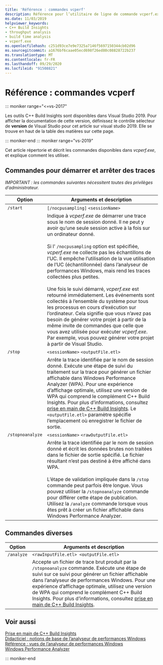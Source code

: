 ```yaml
---
title: 'Référence : commandes vcperf'
description: Référence pour l’utilitaire de ligne de commande vcperf.exe.
ms.date: 11/03/2019
helpviewer_keywords:
- C++ Build Insights
- throughput analysis
- build time analysis
- vcperf.exe
ms.openlocfilehash: c251d93ce7e9e7325a7146f5697150344cb02d96
ms.sourcegitcommit: a1676bf6caae05ecd698f26ed80c08828722b237
ms.translationtype: MT
ms.contentlocale: fr-FR
ms.lasthandoff: 09/29/2020
ms.locfileid: "91508821"
---
```

# <a name="reference-vcperf-commands"></a>Référence : commandes vcperf

::: moniker range="<=vs-2017"

Les outils C++ Build Insights sont disponibles dans Visual Studio 2019. Pour afficher la documentation de cette version, définissez le contrôle sélecteur de **version** de Visual Studio pour cet article sur visual studio 2019. Elle se trouve en haut de la table des matières sur cette page.

::: moniker-end
::: moniker range="vs-2019"

Cet article répertorie et décrit les commandes disponibles dans *vcperf.exe*, et explique comment les utiliser.

## <a name="commands-to-start-and-stop-traces"></a>Commandes pour démarrer et arrêter des traces

*IMPORTANT : les commandes suivantes nécessitent toutes des privilèges d’administrateur.*

| Option           | Arguments et description |
|------------------|---------------------------|
| `/start`         | `[/nocpusampling]` `<sessionName>` |
|                  | Indique à *vcperf.exe* de démarrer une trace sous le nom de session donné. Il ne peut y avoir qu’une seule session active à la fois sur un ordinateur donné. <br/><br/> Si l' `/nocpusampling` option est spécifiée, *vcperf.exe* ne collecte pas les échantillons de l’UC. Il empêche l’utilisation de la vue utilisation de l’UC (échantillonnée) dans l’analyseur de performances Windows, mais rend les traces collectées plus petites. <br/><br/> Une fois le suivi démarré, *vcperf.exe* est retourné immédiatement. Les événements sont collectés à l’ensemble du système pour tous les processus en cours d’exécution sur l’ordinateur. Cela signifie que vous n’avez pas besoin de générer votre projet à partir de la même invite de commandes que celle que vous avez utilisée pour exécuter *vcperf.exe*. Par exemple, vous pouvez générer votre projet à partir de Visual Studio. |
| `/stop`          | `<sessionName>` `<outputFile.etl>` |
|                  | Arrête la trace identifiée par le nom de session donné. Exécute une étape de suivi du traitement sur la trace pour générer un fichier affichable dans Windows Performance Analyzer (WPA). Pour une expérience d’affichage optimale, utilisez une version de WPA qui comprend le complément C++ Build Insights. Pour plus d’informations, consultez [prise en main de C++ Build Insights](../get-started-with-cpp-build-insights.md). Le `<outputFile.etl>` paramètre spécifie l’emplacement où enregistrer le fichier de sortie. |
| `/stopnoanalyze` | `<sessionName>` `<rawOutputFile.etl>` |
|                  | Arrête la trace identifiée par le nom de session donné et écrit les données brutes non traitées dans le fichier de sortie spécifié. Le fichier résultant n’est pas destiné à être affiché dans WPA. <br/><br/> L’étape de validation impliquée dans la `/stop` commande peut parfois être longue. Vous pouvez utiliser la `/stopnoanalyze` commande pour différer cette étape de publication. Utilisez la `/analyze` commande lorsque vous êtes prêt à créer un fichier affichable dans Windows Performance Analyzer. |

## <a name="miscellaneous-commands"></a>Commandes diverses

| Option     | Arguments et description |
|------------|---------------------------|
| `/analyze` | `<rawInputFile.etl> <outputFile.etl>` |
|            | Accepte un fichier de trace brut produit par la `/stopnoanalyze` commande. Exécute une étape de suivi sur ce suivi pour générer un fichier affichable dans l’analyseur de performances Windows. Pour une expérience d’affichage optimale, utilisez une version de WPA qui comprend le complément C++ Build Insights. Pour plus d’informations, consultez [prise en main de C++ Build Insights](../get-started-with-cpp-build-insights.md). |

## <a name="see-also"></a>Voir aussi

[Prise en main de C++ Build Insights](../get-started-with-cpp-build-insights.md)\
[Didacticiel : notions de base de l’analyseur de performances Windows](../tutorials/wpa-basics.md)\
[Référence : vues de l’analyseur de performances Windows](wpa-views.md)\
[Windows Performance Analyzer](/windows-hardware/test/wpt/windows-performance-analyzer)

::: moniker-end
